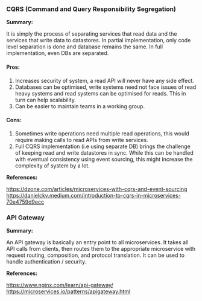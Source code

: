 ### CQRS (Command and Query Responsibility Segregation)

**Summary:**

It is simply the process of separating services that read data and the services that write data to datastores. In partial implementation, only code level separation is done and database remains the same. In full implementation, even DBs are separated.

#### Pros:

1. Increases security of system, a read API will never have any side effect.
2. Databases can be optimised, write systems need not face issues of read heavy systems and read systems can be optimised for reads. This in turn can help scalability.
3. Can be easier to maintain teams in a working group.

#### Cons:

1. Sometimes write operations need multiple read operations, this would require making calls to read APIs from write services.
2. Full CQRS implementation (i.e using separate DB) brings the challenge of keeping read and write datastores in sync. While this can be handled with eventual consistency using event sourcing, this might increase the complexity of system by a lot.

**References:**

https://dzone.com/articles/microservices-with-cqrs-and-event-sourcing
https://danielckv.medium.com/introduction-to-cqrs-in-microservices-70e4759d9ecc

### API Gateway

**Summary:**

An API gateway is basically an entry point to all microservices.
It takes all API calls from clients, then routes them to the appropriate microservice with request routing, composition, and protocol translation.
It can be used to handle authentication / security.

**References:**

https://www.nginx.com/learn/api-gateway/
https://microservices.io/patterns/apigateway.html